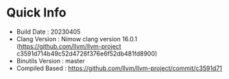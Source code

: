 # Quick Info
* Build Date : 20230405
* Clang Version : Nimow clang version 16.0.1 (https://github.com/llvm/llvm-project c3591d714b49c52d4726f376e6f52db481fd8900)
* Binutils Version : master
* Compiled Based : https://github.com/llvm/llvm-project/commit/c3591d71

